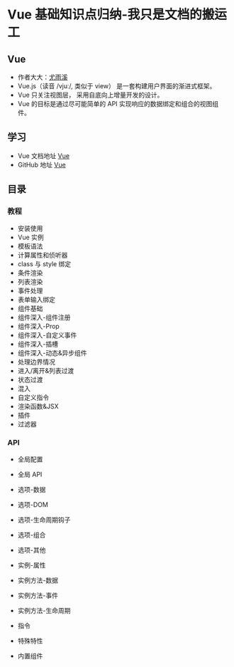 # Vue 基础知识点归纳-我只是文档的搬运工

## Vue

- 作者大大：[尤雨溪](https://baike.baidu.com/item/尤雨溪/2281470?fr=aladdin)
- Vue.js（读音 /vjuː/, 类似于 view） 是一套构建用户界面的渐进式框架。
- Vue 只关注视图层， 采用自底向上增量开发的设计。
- Vue 的目标是通过尽可能简单的 API 实现响应的数据绑定和组合的视图组件。

## 学习

- Vue 文档地址 [Vue](https://cn.vuejs.org/index.html)
- GitHub 地址 [Vue](https://github.com/vuejs/vue)

## 目录

### 教程

- 安装使用
- Vue 实例
- 模板语法
- 计算属性和侦听器
- class 与 style 绑定
- 条件渲染
- 列表渲染
- 事件处理
- 表单输入绑定
- 组件基础
- 组件深入-组件注册
- 组件深入-Prop
- 组件深入-自定义事件
- 组件深入-插槽
- 组件深入-动态&异步组件
- 处理边界情况
- 进入/离开&列表过渡
- 状态过渡
- 混入
- 自定义指令
- 渲染函数&JSX
- 插件
- 过滤器

### API

- 全局配置
- 全局 API

- 选项-数据
- 选项-DOM
- 选项-生命周期钩子
- 选项-组合
- 选项-其他

- 实例-属性
- 实例方法-数据
- 实例方法-事件
- 实例方法-生命周期

- 指令

- 特殊特性

- 内置组件

